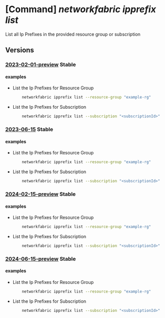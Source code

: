 # [Command] _networkfabric ipprefix list_

List all Ip Prefixes in the provided resource group or subscription

## Versions

### [2023-02-01-preview](/Resources/mgmt-plane/L3N1YnNjcmlwdGlvbnMve30vcHJvdmlkZXJzL21pY3Jvc29mdC5tYW5hZ2VkbmV0d29ya2ZhYnJpYy9pcHByZWZpeGVz/2023-02-01-preview.xml) **Stable**

<!-- mgmt-plane /subscriptions/{}/providers/microsoft.managednetworkfabric/ipprefixes 2023-02-01-preview -->
<!-- mgmt-plane /subscriptions/{}/resourcegroups/{}/providers/microsoft.managednetworkfabric/ipprefixes 2023-02-01-preview -->

#### examples

- List the Ip Prefixes for Resource Group
    ```bash
        networkfabric ipprefix list --resource-group "example-rg"
    ```

- List the Ip Prefixes for Subscription
    ```bash
        networkfabric ipprefix list --subscription "<subscriptionId>"
    ```

### [2023-06-15](/Resources/mgmt-plane/L3N1YnNjcmlwdGlvbnMve30vcHJvdmlkZXJzL21pY3Jvc29mdC5tYW5hZ2VkbmV0d29ya2ZhYnJpYy9pcHByZWZpeGVz/2023-06-15.xml) **Stable**

<!-- mgmt-plane /subscriptions/{}/providers/microsoft.managednetworkfabric/ipprefixes 2023-06-15 -->
<!-- mgmt-plane /subscriptions/{}/resourcegroups/{}/providers/microsoft.managednetworkfabric/ipprefixes 2023-06-15 -->

#### examples

- List the Ip Prefixes for Resource Group
    ```bash
        networkfabric ipprefix list --resource-group "example-rg"
    ```

- List the Ip Prefixes for Subscription
    ```bash
        networkfabric ipprefix list --subscription "<subscriptionId>"
    ```

### [2024-02-15-preview](/Resources/mgmt-plane/L3N1YnNjcmlwdGlvbnMve30vcHJvdmlkZXJzL21pY3Jvc29mdC5tYW5hZ2VkbmV0d29ya2ZhYnJpYy9pcHByZWZpeGVz/2024-02-15-preview.xml) **Stable**

<!-- mgmt-plane /subscriptions/{}/providers/microsoft.managednetworkfabric/ipprefixes 2024-02-15-preview -->
<!-- mgmt-plane /subscriptions/{}/resourcegroups/{}/providers/microsoft.managednetworkfabric/ipprefixes 2024-02-15-preview -->

#### examples

- List the Ip Prefixes for Resource Group
    ```bash
        networkfabric ipprefix list --resource-group "example-rg"
    ```

- List the Ip Prefixes for Subscription
    ```bash
        networkfabric ipprefix list --subscription "<subscriptionId>"
    ```

### [2024-06-15-preview](/Resources/mgmt-plane/L3N1YnNjcmlwdGlvbnMve30vcHJvdmlkZXJzL21pY3Jvc29mdC5tYW5hZ2VkbmV0d29ya2ZhYnJpYy9pcHByZWZpeGVz/2024-06-15-preview.xml) **Stable**

<!-- mgmt-plane /subscriptions/{}/providers/microsoft.managednetworkfabric/ipprefixes 2024-06-15-preview -->
<!-- mgmt-plane /subscriptions/{}/resourcegroups/{}/providers/microsoft.managednetworkfabric/ipprefixes 2024-06-15-preview -->

#### examples

- List the Ip Prefixes for Resource Group
    ```bash
        networkfabric ipprefix list --resource-group "example-rg"
    ```

- List the Ip Prefixes for Subscription
    ```bash
        networkfabric ipprefix list --subscription "<subscriptionId>"
    ```
